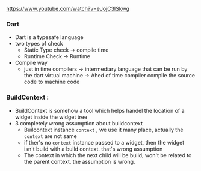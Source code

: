 https://www.youtube.com/watch?v=eJojC3lSkwg

### Dart
- Dart is a typesafe language
- two types of check 
  - Static Type check -> compile time
  - Runtime Check -> Runtime
- Compile way
  -  just in time compilers -> intermediary language that can be run by the dart virtual machine -> Ahed of time compiler compile the source code to machine code 









### BuildContext : 

- BuildContext is somehow a tool which helps handel the location of a widget inside the widget tree
- 3 completely wrong assumption about buildcontext
  - Builcontext instance `context` , we use it many place, actually the  `context`  are not same
  - if ther's no `context` instance passed to a widget, then the widget isn't build with a build context. that's wrong assumption
  - The context in which the next child will be build, won't be related to the parent context. the assumption is wrong.

